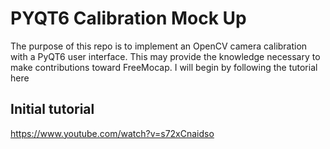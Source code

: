 # PYQT6 Calibration Mock Up

The purpose of this repo is to implement an OpenCV camera calibration with a PyQT6 user interface. This may provide the knowledge necessary to make contributions toward FreeMocap. I will begin by following the tutorial here


## Initial tutorial

https://www.youtube.com/watch?v=s72xCnaidso

